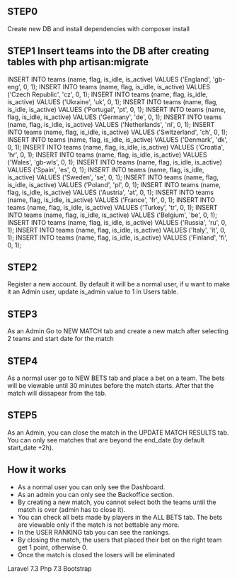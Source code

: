 ## STEP0 
Create new DB and install dependencies with composer install

## STEP1 Insert teams into the DB after creating tables with php artisan:migrate
INSERT INTO teams (name, flag, is_idle, is_active) VALUES ('England', 'gb-eng', 0, 1);
INSERT INTO teams (name, flag, is_idle, is_active) VALUES ('Czech Republic', 'cz', 0, 1);
INSERT INTO teams (name, flag, is_idle, is_active) VALUES ('Ukraine', 'uk', 0, 1);
INSERT INTO teams (name, flag, is_idle, is_active) VALUES ('Portugal', 'pt', 0, 1);
INSERT INTO teams (name, flag, is_idle, is_active) VALUES ('Germany', 'de', 0, 1);
INSERT INTO teams (name, flag, is_idle, is_active) VALUES ('Netherlands', 'nl', 0, 1);
INSERT INTO teams (name, flag, is_idle, is_active) VALUES ('Switzerland', 'ch', 0, 1);
INSERT INTO teams (name, flag, is_idle, is_active) VALUES ('Denmark', 'dk', 0, 1);
INSERT INTO teams (name, flag, is_idle, is_active) VALUES ('Croatia', 'hr', 0, 1);
INSERT INTO teams (name, flag, is_idle, is_active) VALUES ('Wales', 'gb-wls', 0, 1);
INSERT INTO teams (name, flag, is_idle, is_active) VALUES ('Spain', 'es', 0, 1);
INSERT INTO teams (name, flag, is_idle, is_active) VALUES ('Sweden', 'se', 0, 1);
INSERT INTO teams (name, flag, is_idle, is_active) VALUES ('Poland', 'pl', 0, 1);
INSERT INTO teams (name, flag, is_idle, is_active) VALUES ('Austria', 'at', 0, 1);
INSERT INTO teams (name, flag, is_idle, is_active) VALUES ('France', 'fr', 0, 1);
INSERT INTO teams (name, flag, is_idle, is_active) VALUES ('Turkey', 'tr', 0, 1);
INSERT INTO teams (name, flag, is_idle, is_active) VALUES ('Belgium', 'be', 0, 1);
INSERT INTO teams (name, flag, is_idle, is_active) VALUES ('Russia', 'ru', 0, 1);
INSERT INTO teams (name, flag, is_idle, is_active) VALUES ('Italy', 'it', 0, 1);
INSERT INTO teams (name, flag, is_idle, is_active) VALUES ('Finland', 'fi', 0, 1);

## STEP2
Register a new account. 
By default it will be a normal user, if u want to make it an Admin user, update is_admin value to 1 in Users table.

## STEP3
As an Admin Go to NEW MATCH tab and create a new match after selecting 2 teams and start date for the match

## STEP4 
As a normal user go to NEW BETS tab and place a bet on a team. The bets will be viewable until 30 minutes before the match starts. After that the match will dissapear from the tab.

## STEP5 
As an Admin, you can close the match in the UPDATE MATCH RESULTS tab. You can only see matches that are beyond the end_date (by default start_date +2h).

## How it works
- As a normal user you can only see the Dashboard.
- As an admin you can only see the Backoffice section.
- By creating a new match, you cannot select both the teams until the match is over (admin has to close it).
- You can check all bets made by players in the ALL BETS tab. The bets are viewable only if the match is not bettable any more.
- In the USER RANKING tab you can see the rankings.
- By closing the match, the users that placed their bet on the right team get 1 point, otherwise 0.
- Once the match is closed the losers will be eliminated

Laravel 7.3
Php 7.3
Bootstrap
